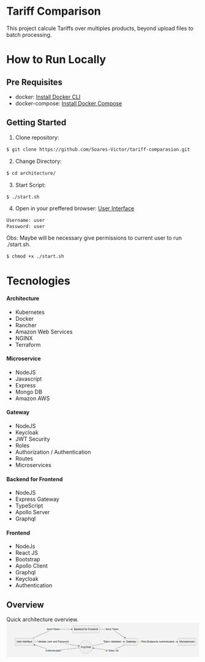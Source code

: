 # Tariff Comparison

This project calcule Tariffs over multiples products, beyond upload files to batch processing.
# How to Run Locally
## Pre Requisites

* docker: [Install Docker CLI](https://docs.docker.com/get-docker/)
* docker-compose: [Install Docker Compose](https://docs.docker.com/compose/install/)
 
## Getting Started

1. Clone repository:
```sh
$ git clone https://github.com/Soares-Victor/tariff-comparasion.git
```
2. Change Directory:
```sh
$ cd architecture/
```
3. Start Script:
```sh
$ ./start.sh
```
4. Open in your preffered browser: [User Interface](https://localhost:8000/ui-common)
```
Username: user
Password: user
```
Obs: Maybe will be necessary give permissions to current user to run ./start.sh.

```sh
$ chmod +x ./start.sh
```
# Tecnologies
#### Architecture
- Kubernetes
- Docker
- Rancher
- Amazon Web Services
- NGINX
- Terraform
#### Microservice
- NodeJS
- Javascript
- Express
- Mongo DB
- Amazon AWS
#### Gateway
- NodeJS
- Keycloak
- JWT Security
- Roles
- Authorization / Authentication
- Routes
- Microservices
#### Backend for Frontend
- NodeJS
- Express Gateway
- TypeScript
- Apollo Server
- Graphql
#### Frontend
- NodeJs
- React JS
- Bootstrap
- Apollo Client
- Graphql
- Keycloak
- Authentication
## Overview
Quick architecture overview.
![Overview](architecture/doc/Overview.png)